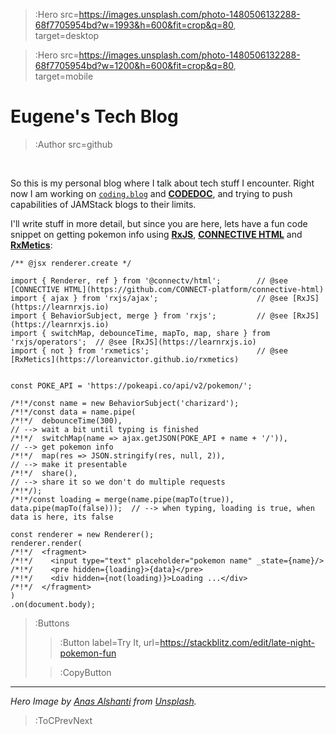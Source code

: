 > :Hero src=https://images.unsplash.com/photo-1480506132288-68f7705954bd?w=1993&h=600&fit=crop&q=80, \
> target=desktop

> :Hero src=https://images.unsplash.com/photo-1480506132288-68f7705954bd?w=1200&h=600&fit=crop&q=80, \
> target=mobile

# Eugene's Tech Blog

> :Author src=github

<br>

So this is my personal blog where I talk about tech stuff I encounter. Right now I am working on
[`coding.blog`](https://coding.blog) and [**CODEDOC**](https://codedoc.cc), and trying to push
capabilities of JAMStack blogs to their limits.

I'll write stuff in more detail, but since you are here, lets have a fun code snippet on getting
pokemon info using [**RxJS**](https://learnrxjs.io), 
[**CONNECTIVE HTML**](https://github.com/CONNECT-platform/connective-html) and 
[**RxMetics**](https://loreanvictor.github.io/rxmetics):

```tsx
/** @jsx renderer.create */

import { Renderer, ref } from '@connectv/html';        // @see [CONNECTIVE HTML](https://github.com/CONNECT-platform/connective-html)
import { ajax } from 'rxjs/ajax';                      // @see [RxJS](https://learnrxjs.io)
import { BehaviorSubject, merge } from 'rxjs';         // @see [RxJS](https://learnrxjs.io)
import { switchMap, debounceTime, mapTo, map, share } from 'rxjs/operators';  // @see [RxJS](https://learnrxjs.io)
import { not } from 'rxmetics';                        // @see [RxMetics](https://loreanvictor.github.io/rxmetics)


const POKE_API = 'https://pokeapi.co/api/v2/pokemon/';

/*!*/const name = new BehaviorSubject('charizard');
/*!*/const data = name.pipe(
/*!*/  debounceTime(300),                                                     // --> wait a bit until typing is finished
/*!*/  switchMap(name => ajax.getJSON(POKE_API + name + '/')),                // --> get pokemon info
/*!*/  map(res => JSON.stringify(res, null, 2)),                              // --> make it presentable
/*!*/  share(),                                                               // --> share it so we don't do multiple requests
/*!*/);
/*!*/const loading = merge(name.pipe(mapTo(true)), data.pipe(mapTo(false)));  // --> when typing, loading is true, when data is here, its false

const renderer = new Renderer();
renderer.render(
/*!*/  <fragment>
/*!*/    <input type="text" placeholder="pokemon name" _state={name}/>
/*!*/    <pre hidden={loading}>{data}</pre>
/*!*/    <div hidden={not(loading)}>Loading ...</div>
/*!*/  </fragment>
)
.on(document.body);
```

> :Buttons
> > :Button label=Try It, url=https://stackblitz.com/edit/late-night-pokemon-fun
>
> > :CopyButton

---

_Hero Image by [Anas Alshanti](https://unsplash.com/@otenteko) from [Unsplash](https://unsplash.com)._

> :ToCPrevNext